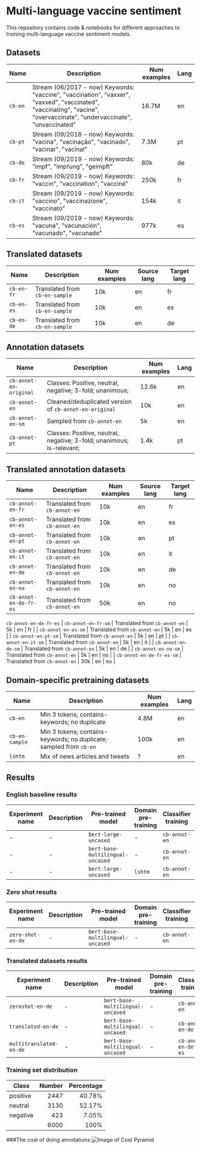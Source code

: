 # Multi-language vaccine sentiment

This repository contains code & notebooks for different approaches to training multi-language vaccine sentiment models.

## Datasets

| Name          | Description           | Num examples  | Lang |
| ------------- | --------------------- | ------------- | ---- |
| `cb-en` | Stream (06/2017 - now) Keywords: "vaccine", "vaccination", "vaxxer", "vaxxed", "vaccinated", "vaccinating", "vacine", "overvaccinate", "undervaccinate", "unvaccinated" | 16.7M | en |
| `cb-pt` | Stream (09/2018 - now) Keywords: "vacina", "vacinação", "vacinado", "vacinar", "vacinal" | 7.3M | pt |
| `cb-de` | Stream (09/2019 - now) Keywords: "impf", "impfung", "geimpft" | 80k | de |
| `cb-fr` | Stream (09/2019 - now) Keywords: "vaccin", "vaccination", "vacciné" | 250k | fr |
| `cb-it` | Stream (09/2019 - now) Keywords: "vaccino", "vaccinazione", "vaccinato" | 154k | it |
| `cb-es` | Stream (09/2019 - now) Keywords: "vacuna", "vacunación", "vacunado", "vacunado" | 977k | es |

## Translated  datasets
| Name          | Description           | Num examples  | Source lang | Target lang |
| ------------- | --------------------- | ------------- | ---- |  ---- |
| `cb-en-fr` | Translated from `cb-en-sample`  | 10k | en | fr |
| `cb-en-es` | Translated from `cb-en-sample` | 10k | en | es |
| `cb-en-de` | Translated from `cb-en-sample` | 10k | en | de |


## Annotation datasets

| Name          | Description           | Num examples  | Lang |
| ------------- | --------------------- | ------------- | ---- |
| `cb-annot-en-original` | Classes: Positive, neutral, negative; 3-fold; unanimous; | 12.6k | en |
| `cb-annot-en` | Cleaned/deduplicated version of `cb-annot-en-original` | 10k | en |
| `cb-annot-en-sm` | Sampled from `cb-annot-en` | 5k | en |
| `cb-annot-pt` | Classes: Positive, neutral, negative; 3-fold; unanimous; is-relevant;  | 1.4k | pt |


## Translated annotation datasets

| Name          | Description           | Num examples  | Source lang | Target lang |
| ------------- | --------------------- | ------------- | ---- |  ---- |
| `cb-annot-en-fr` | Translated from `cb-annot-en`  | 10k | en | fr |
| `cb-annot-en-es` | Translated from `cb-annot-en` | 10k | en | es |
| `cb-annot-en-pt` | Translated from `cb-annot-en` | 10k | en | pt |
| `cb-annot-en-it` | Translated from `cb-annot-en` | 10k | en | it |
| `cb-annot-en-de` | Translated from `cb-annot-en` | 10k | en | de |
| `cb-annot-en-no` | Translated from `cb-annot-en` | 10k | en | no |
| `cb-annot-en-de-fr-es` | Translated from `cb-annot-en` | 50k | en | no |

`cb-annot-en-de-fr-es`
| `cb-annot-en-fr-sm` | Translated from `cb-annot-en`  | 5k | en | fr |
| `cb-annot-en-es-sm` | Translated from `cb-annot-en` | 5k | en | es |
| `cb-annot-en-pt-sm` | Translated from `cb-annot-en` | 5k | en | pt |
| `cb-annot-en-it-sm` | Translated from `cb-annot-en` | 5k | en | it |
| `cb-annot-en-de-sm` | Translated from `cb-annot-en` | 5k | en | de |
| `cb-annot-en-no-sm` | Translated from `cb-annot-en` | 5k | en | no |
| `cb-annot-en-de-fr-es-sm` | Translated from `cb-annot-en` | 30k | en | no |


## Domain-specific pretraining datasets

| Name          | Description           | Num examples  | Lang |
| ------------- | --------------------- | ------------- | ---- |
| `cb-en` | Min 3 tokens; contains-keywords; no duplicate  | 4.8M | en |
| `cb-en-sample` | Min 3 tokens; contains-keywords; no duplicate; sampled from `cb-en`  | 100k | en |
| `lshtm` | Mix of news articles and tweets   | ? | en |



## Results

### English baseline results

| Experiment name          | Description | Pre-trained model | Domain pre-training | Classifier training | Accuracy | F1-macro |
| ------------- | ------------| ------------------| ------------------- | ------------------- |  ------- | -------- |
| - | - | `bert-large-uncased`  | - | `cb-annot-en` | 89.1% | ? |
| - | - | `bert-base-multilingual-uncased`  | - | `cb-annot-en` | 84% | ? |
| - | - | `bert-large-uncased` | `lshtm` | `cb-annot-en` | 92% | ? |

### Zero shot results

| Experiment name | Description | Pre-trained model | Domain pre-training | Classifier training | Evaluation dataset | Accuracy | F1-macro |
| ------------- | ------------| ------------------| ------------------- | ------------------- |  ------- | -------- | -------- |
| `zero-shot-en-de` | - | `bert-base-multilingual-uncased`  | - | `cb-annot-en` | `cb-annot-de` | - | - |


### Translated datasets results

| Experiment name | Description | Pre-trained model | Domain pre-training | Classifier training | Evaluation dataset | Accuracy | F1-macro |
| ------------- | ------------| ------------------| ------------------- | ------------------- |  ------- | -------- | -------- |
| `zeroshot-en-de` | - | `bert-base-multilingual-uncased`  | - | `cb-annot-en` | `cb-annot-de` | - | - |
| `translated-en-de` | - | `bert-base-multilingual-uncased`  | - | `cb-annot-en-de` | `cb-annot-de` | - | - |
| `multitranslated-en-de` | - | `bert-base-multilingual-uncased`  | - | `cb-annot-en-de-fr-es` | `cb-annot-de` | - | - |

### Training set distribution
| Class | Number | Percentage |
| ------------- | -----------:| -----------------:|
| positive	| 2447| 	40.78%| 
| neutral	| 3130	| 52.17%| 
| negative	| 423	| 7.05%| 
| 	| 6000	| 100%| 

###The cost of doing annotations
![Image of Cost Pyramid](https://raw.githubusercontent.com/salathegroup/multi-lang-vaccine-sentiment/master/static/pyramid.png)
